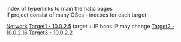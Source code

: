 index of hyperlinks to main thematic pages  
If project consist of many OSes - indexes for each target

[Network](2-network.md)
[Target1 - 10.0.2.5](3-T1-10.0.2.5.md)
target + IP bcos IP may change
[Target2 - 10.0.2.16](3-T2-10.0.2.16.md)
[Target3 - 10.0.2.2](3-T3-10.0.2.2.md)